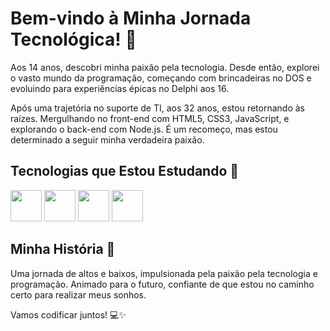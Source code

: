 # Bem-vindo à Minha Jornada Tecnológica! 👋

Aos 14 anos, descobri minha paixão pela tecnologia. Desde então, explorei o vasto mundo da programação, começando com brincadeiras no DOS e evoluindo para experiências épicas no Delphi aos 16.

Após uma trajetória no suporte de TI, aos 32 anos, estou retornando às raízes. Mergulhando no front-end com HTML5, CSS3, JavaScript, e explorando o back-end com Node.js. É um recomeço, mas estou determinado a seguir minha verdadeira paixão.

## Tecnologias que Estou Estudando 🚀

<img src=" https://upload.wikimedia.org/wikipedia/commons/9/99/Unofficial_JavaScript_logo_2.svg" width="50px">
<img src=" https://icons8.com/icon/YjeKwnSQIBUq/css3.svg" width="50px">
<img src=" https://icons8.com/icon/PXTY4q2Sq2lG/javascript.svg" width="50px">
<img src=" https://icons8.com/icon/PXTY4q2Sq2lG/javascript.svg" width="50px">



## Minha História 📖

Uma jornada de altos e baixos, impulsionada pela paixão pela tecnologia e programação. Animado para o futuro, confiante de que estou no caminho certo para realizar meus sonhos.

Vamos codificar juntos! 💻✨
